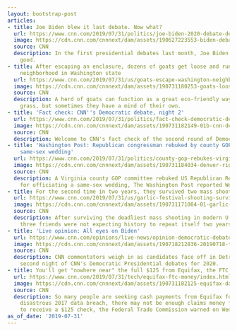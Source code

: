 ```yaml
---
layout: bootstrap-post
articles:
- title: Joe Biden blew it last debate. Now what?
  url: https://www.cnn.com/2019/07/31/politics/joe-biden-2020-debate-detroit/index.html
  image: https://cdn.cnn.com/cnnnext/dam/assets/190627223553-biden-debate-super-tease.jpg
  source: CNN
  description: In the first presidential debates last month, Joe Biden was, uh, not
    good.
- title: After escaping an enclosure, dozens of goats get loose and run through a
    neighborhood in Washington state
  url: https://www.cnn.com/2019/07/31/us/goats-escape-washington-neighborhood-trnd/index.html
  image: https://cdn.cnn.com/cnnnext/dam/assets/190731180253-goats-loose-in-the-neighborhood-screengrab-super-tease.jpg
  source: CNN
  description: A herd of goats can function as a great eco-friendly way to cut the
    grass, but sometimes they have a mind of their own.
- title: 'Fact check: CNN''s Democratic debate, night 2'
  url: https://www.cnn.com/2019/07/31/politics/fact-check-democratic-debate-night-2/index.html
  image: https://cdn.cnn.com/cnnnext/dam/assets/190731182149-01b-cnn-detroit-debate-0731-stage-super-tease.jpg
  source: CNN
  description: Welcome to CNN's fact check of the second round of Democratic debates.
- title: 'Washington Post: Republican congressman rebuked by county GOP for officiating
    same-sex wedding'
  url: https://www.cnn.com/2019/07/31/politics/county-gop-rebukes-virginia-congressman-officiating-same-sex-wedding/index.html
  image: https://cdn.cnn.com/cnnnext/dam/assets/190731184034-denver-riggleman-190130-restricted-super-tease.jpg
  source: CNN
  description: A Virginia county GOP committee rebuked US Republican Rep. Denver Riggleman
    for officiating a same-sex wedding, The Washington Post reported Wednesday.
- title: For the second time in two years, they survived two mass shootings
  url: https://www.cnn.com/2019/07/31/us/garlic-festival-shooting-survivors-trnd/index.html
  image: https://cdn.cnn.com/cnnnext/dam/assets/190731171004-01-garlic-festival-shooting-survivors-trnd-super-tease.jpg
  source: CNN
  description: After surviving the deadliest mass shooting in modern U.S. history,
    three friends were not expecting history to repeat itself two years later.
- title: 'Live opinion: All eyes on Biden'
  url: https://www.cnn.com/opinions/live-news/opinion-democratic-debate-night-july-31/index.html
  image: https://cdn.cnn.com/cnnnext/dam/assets/190718212836-20190718-the-draw-2nd-night-super-tease.jpg
  source: CNN
  description: CNN commentators weigh in as candidates face off in Detroit for the
    second night of CNN's Democratic Presidential debates for 2020.
- title: You'll get "nowhere near" the full $125 from Equifax, the FTC says
  url: https://www.cnn.com/2019/07/31/tech/equifax-ftc-money/index.html
  image: https://cdn.cnn.com/cnnnext/dam/assets/190731182125-equifax-data-breach-restricted-super-tease.jpg
  source: CNN
  description: So many people are seeking cash payments from Equifax following its
    disastrous 2017 data breach, there may not be enough claims money for everyone
    to receive a $125 check, the Federal Trade Commission warned on Wednesday.
as_of_date: '2019-07-31'
---
```



